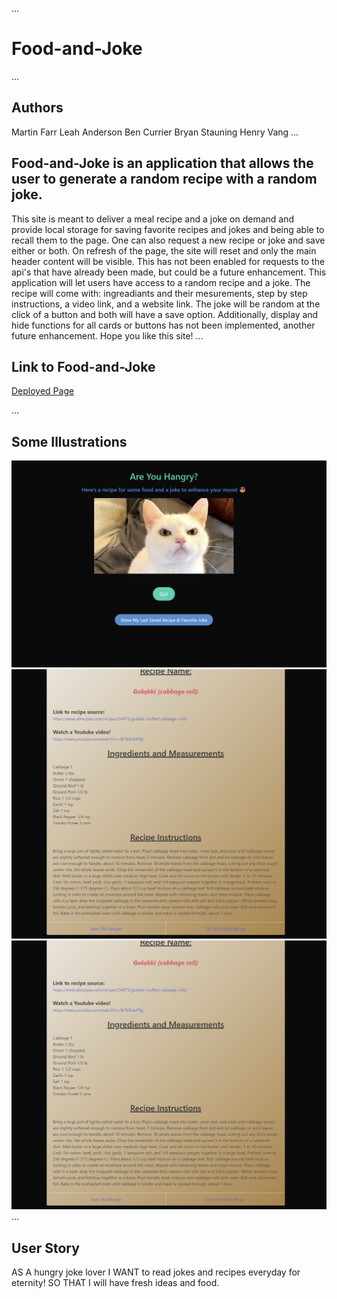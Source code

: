 ...
# Food-and-Joke
<!-- Title -->
...
## Authors
Martin Farr
Leah Anderson
Ben Currier
Bryan Stauning
Henry Vang
...
## Food-and-Joke is an application that allows the user to generate a random recipe with a random joke.
<!-- Name of Project and what it does -->
This site is meant to deliver a meal recipe and a joke on demand and provide local storage for saving favorite recipes and jokes and being able to recall them to the page.
One can also request a new recipe or joke and save either or both.
On refresh of the page, the site will reset and only the main header content will be visible. This has not been enabled for requests to the api's that have already been made, but could be a future enhancement.
This application will let users have access to a random recipe and a joke. The recipe will come with: ingreadiants and their mesurements, step by step instructions, 
a video link, and a website link. The joke will be random at the click of a button and both will have a save option.
Additionally, display and hide functions for all cards or buttons has not been implemented, another future enhancement.
Hope you like this site!
...
## Link to Food-and-Joke

[Deployed Page](https://leahanders820.github.io/Food-and-Joke/)

...
## Some Illustrations
![Webpage](./assets/images/projectFrontPage.png)
![Webpage](./assets/images/projectRecipeCard.png)
![Webpage](./assets/images/projectRecipeCard.png)
...
## User Story
AS A hungry joke lover
I WANT to read jokes and recipes everyday for eternity! 
SO THAT I will have fresh ideas and food.